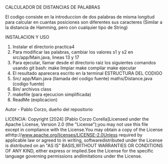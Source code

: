 CALCULADOR DE DISTANCIAS DE PALABRAS

El codigo consiste en la introduccion de dos palabras de misma longitud para calcular en cuantas posiciones son diferentes sus caracteres (Similar a la distancia de Hamming, pero con cualquier tipo de String)

INSTALACION Y USO 
 1. Instalar el directorio practica4
 2. Para modificar las palabras, cambiar los valores s1 y s2 en src/app/Main.java, lineas 13 y 17
 3. Para ejecutar, llamar desde el directorio raiz los siguientes comandos usando git bash:
  make limpiar
  make compilar
  make ejecutar
 4. El resultado aparecera escrito en la terminal
ESTRUCTURA DEL CODIGO
 1. Src/
  app/Main.java (llamada del codigo fuente)
  maths/Distance.java (codigo fuente)
 2. Bin/
  archivos class
 3. makefile (para ejecucion simplificada)
 4. ReadMe (explicacion)

Autor - Pablo Corzo, dueño del repositorio

LICENCIA: Copyright [2024] [Pablo Corzo Corella]Licensed under the Apache License, Version 2.0 (the "License");you may not use this file except in compliance with the License.You may obtain a copy of the License athttp://www.apache.org/licenses/LICENSE-2.0Unless required by applicable law or agreed to in writing, softwaredistributed under the License is distributed on an "AS IS" BASIS,WITHOUT WARRANTIES OR CONDITIONS OF ANY KIND, either express or implied.See the License for the specific language governing permissions andlimitations under the License.
